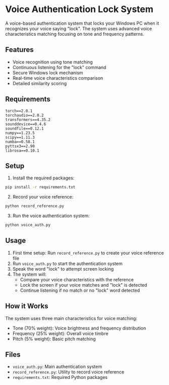 # Voice Authentication Lock System

A voice-based authentication system that locks your Windows PC when it recognizes your voice saying "lock". The system uses advanced voice characteristics matching focusing on tone and frequency patterns.

## Features

- Voice recognition using tone matching
- Continuous listening for the "lock" command
- Secure Windows lock mechanism
- Real-time voice characteristics comparison
- Detailed similarity scoring

## Requirements

```
torch==2.0.1
torchaudio==2.0.2
transformers==4.35.2
sounddevice==0.4.6
soundfile==0.12.1
numpy==1.23.5
scipy==1.11.3
numba==0.58.1
pyttsx3==2.90
librosa==0.10.1
```

## Setup

1. Install the required packages:
```bash
pip install -r requirements.txt
```

2. Record your voice reference:
```bash
python record_reference.py
```

3. Run the voice authentication system:
```bash
python voice_auth.py
```

## Usage

1. First time setup: Run `record_reference.py` to create your voice reference file
2. Run `voice_auth.py` to start the authentication system
3. Speak the word "lock" to attempt screen locking
4. The system will:
   - Compare your voice characteristics with the reference
   - Lock the screen if your voice matches and "lock" is detected
   - Continue listening if no match or no "lock" word detected

## How it Works

The system uses three main characteristics for voice matching:
- Tone (70% weight): Voice brightness and frequency distribution
- Frequency (25% weight): Overall voice timbre
- Pitch (5% weight): Basic pitch matching

## Files

- `voice_auth.py`: Main authentication system
- `record_reference.py`: Utility to record voice reference
- `requirements.txt`: Required Python packages
